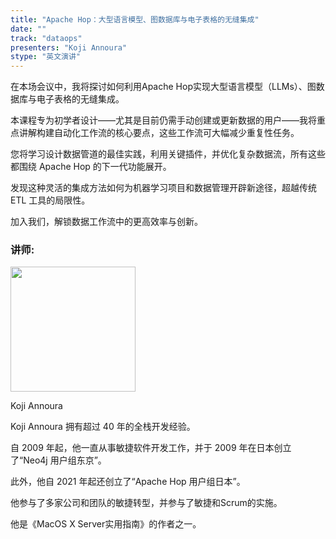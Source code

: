 ```yaml
---
title: "Apache Hop：大型语言模型、图数据库与电子表格的无缝集成"
date: ""
track: "dataops"
presenters: "Koji Annoura"
stype: "英文演讲"
---
```


在本场会议中，我将探讨如何利用Apache Hop实现大型语言模型（LLMs）、图数据库与电子表格的无缝集成。

本课程专为初学者设计——尤其是目前仍需手动创建或更新数据的用户——我将重点讲解构建自动化工作流的核心要点，这些工作流可大幅减少重复性任务。

您将学习设计数据管道的最佳实践，利用关键插件，并优化复杂数据流，所有这些都围绕 Apache Hop 的下一代功能展开。  

发现这种灵活的集成方法如何为机器学习项目和数据管理开辟新途径，超越传统 ETL 工具的局限性。  

加入我们，解锁数据工作流中的更高效率与创新。

### 讲师:

<img src="https://sessionize.com/image/f9de-400o400o1-D78g36ew5QtQNn1tnaatXY.jpg" width="200" /><br/>

Koji Annoura

Koji Annoura 拥有超过 40 年的全栈开发经验。  

自 2009 年起，他一直从事敏捷软件开发工作，并于 2009 年在日本创立了“Neo4j 用户组东京”。  

此外，他自 2021 年起还创立了“Apache Hop 用户组日本”。

他参与了多家公司和团队的敏捷转型，并参与了敏捷和Scrum的实施。

他是《MacOS X Server实用指南》的作者之一。